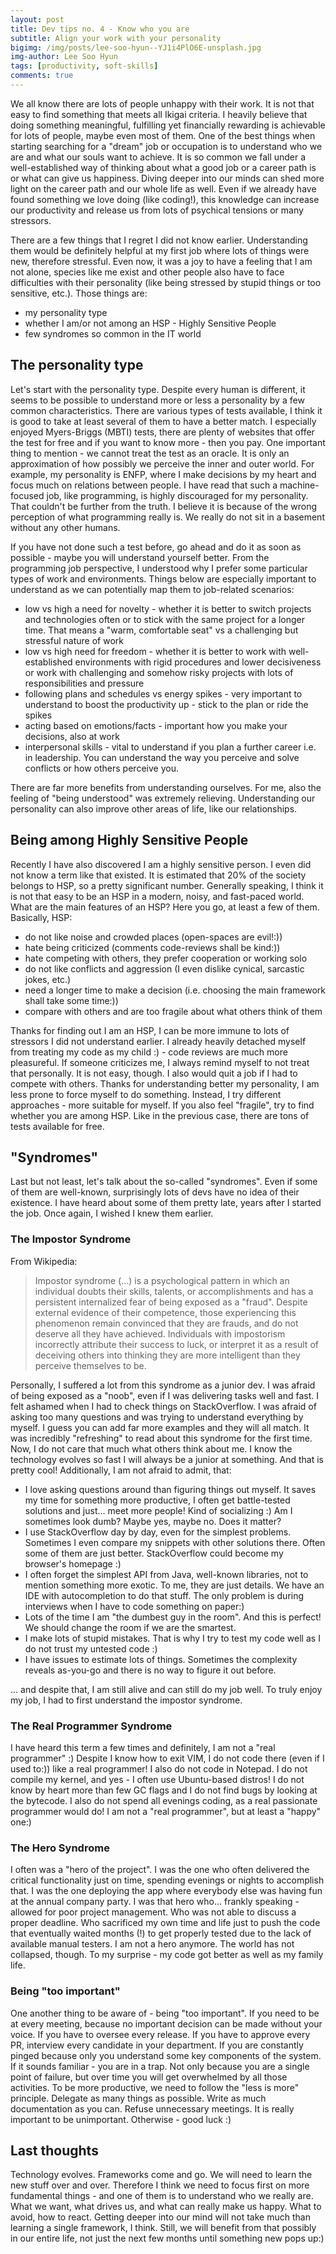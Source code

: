```yaml
---
layout: post
title: Dev tips no. 4 - Know who you are
subtitle: Align your work with your personality
bigimg: /img/posts/lee-soo-hyun--YJ1i4PlO6E-unsplash.jpg
img-author: Lee Soo Hyun
tags: [productivity, soft-skills]
comments: true
---
```


We all know there are lots of people unhappy with their work. It is not that easy to find something that meets all Ikigai criteria. I heavily believe that doing something
meaningful, fulfilling yet financially rewarding is achievable for lots of people, maybe even most of them. One of the best things when starting searching for a "dream" job or occupation
is to understand who we are and what our souls want to achieve. It is so common we fall under a well-established way of thinking about what a good job or a career path is or what
can give us happiness. Diving deeper into our minds can shed more light on the career path and our whole life as well. Even if we already have found something we love doing (like coding!), this knowledge
can increase our productivity and release us from lots of psychical tensions or many stressors. 

There are a few things that I regret I did not know earlier. Understanding them would be definitely helpful at my first job where lots of things were new, therefore stressful.
Even now, it was a joy to have a feeling that I am not alone, species like me exist and other people also have to face difficulties with their personality (like being stressed by stupid things or too sensitive, etc.). Those things are:
- my personality type
- whether I am/or not among an HSP - Highly Sensitive People
- few syndromes so common in the IT world

## The personality type
Let's start with the personality type. Despite every human is different, it seems to be possible to understand more or less a personality by a few common characteristics. There are various types of tests available,
I think it is good to take at least several of them to have a better match. I especially enjoyed Myers-Briggs (MBTI) tests, there are plenty of websites that offer the test for free and if you want to know more - then you pay.
One important thing to mention - we cannot treat the test as an oracle. It is only an approximation of how possibly we perceive the inner and outer world. For example, my personality is ENFP, where
I make decisions by my heart and focus much on relations between people. I have read that such a machine-focused job, like programming, is highly discouraged for my personality. That couldn't be further from the truth. I believe it is because
of the wrong perception of what programming really is. We really do not sit in a basement without any other humans.

If you have not done such a test before, go ahead and do it as soon as possible - maybe you will understand yourself better. From the programming job perspective, I understood why I prefer some particular types of work and environments.
Things below are especially important to understand as we can potentially map them to job-related scenarios:
- low vs high a need for novelty - whether it is better to switch projects and technologies often or to stick with the same project for a longer time. That means a "warm, comfortable seat" vs a challenging but stressful nature of work
- low vs high need for freedom - whether it is better to work with well-established environments with rigid procedures and lower decisiveness or work with challenging and somehow risky projects with lots of
responsibilities and pressure
- following plans and schedules vs energy spikes - very important to understand to boost the productivity up - stick to the plan or ride the spikes
- acting based on emotions/facts - important how you make your decisions, also at work
- interpersonal skills - vital to understand if you plan a further career i.e. in leadership. You can understand the way you perceive and solve conflicts or how others perceive you.

There are far more benefits from understanding ourselves. For me, also the feeling of "being understood" was extremely relieving. Understanding our personality can also improve other areas of life, like our relationships.

## Being among Highly Sensitive People
Recently I have also discovered I am a highly sensitive person. I even did not know a term like that existed. It is estimated that 20% of the society belongs to HSP, so a pretty significant number.
Generally speaking, I think it is not that easy to be an HSP in a modern, noisy, and fast-paced world. What are the main features of an HSP?
Here you go, at least a few of them. Basically, HSP:
- do not like noise and crowded places (open-spaces are evil!:))
- hate being criticized (comments code-reviews shall be kind:))
- hate competing with others, they prefer cooperation or working solo
- do not like conflicts and aggression (I even dislike cynical, sarcastic jokes, etc.)
- need a longer time to make a decision (i.e. choosing the main framework shall take some time:))
- compare with others and are too fragile about what others think of them

Thanks for finding out I am an HSP, I can be more immune to lots of stressors I did not understand earlier. I already heavily detached myself from treating my code as my child :) - code reviews are much more pleasureful.
If someone criticizes me, I always remind myself to not treat that personally. It is not easy, though. I also would quit a job if I had to compete with others. Thanks for understanding better my personality, I am less
prone to force myself to do something. Instead, I try different approaches - more suitable for myself. If you also feel "fragile", try to find whether you are among HSP. Like in the previous case, there are tons of tests available for free.

## "Syndromes"
Last but not least, let's talk about the so-called "syndromes". Even if some of them are well-known, surprisingly lots of devs have no idea of their existence. I have heard about some of them pretty late, years after
I started the job. Once again, I wished I knew them earlier.

### The Impostor Syndrome
From Wikipedia:

> Impostor syndrome (...) is a psychological pattern in which an individual doubts their skills, talents, or accomplishments and has a persistent internalized fear of being exposed as a "fraud". Despite external evidence of their competence, those experiencing this phenomenon remain convinced that they are frauds, and do not deserve all they have achieved. Individuals with impostorism incorrectly attribute their success to luck, or interpret it as a result of deceiving others into thinking they are more intelligent than they perceive themselves to be.

Personally, I suffered a lot from this syndrome as a junior dev. I was afraid of being exposed as a "noob", even if I was delivering tasks well and fast. I felt ashamed when I had to check things on StackOverflow.
I was afraid of asking too many questions and was trying to understand everything by myself. I guess you can add far more examples and they will all match.
It was incredibly "refreshing" to read about this syndrome for the first time. Now, I do not care that much what others
think about me. I know the technology evolves so fast I will always be a junior at something. And that is pretty cool! Additionally, I am not afraid to admit, that:
- I love asking questions around than figuring things out myself. It saves my time for something more productive, I often get battle-tested solutions and just... meet more people! Kind of socializing :) Am I sometimes look dumb? Maybe yes, maybe no. Does it matter?
- I use StackOverflow day by day, even for the simplest problems. Sometimes I even compare my snippets with other solutions there. Often some of them are just better. StackOverflow could become my browser's homepage :)
- I often forget the simplest API from Java, well-known libraries, not to mention something more exotic. To me, they are just details. We have an IDE with autocompletion to do that stuff. The only problem is during interviews when I have to code something on paper:)
- Lots of the time I am "the dumbest guy in the room". And this is perfect! We should change the room if we are the smartest.
- I make lots of stupid mistakes. That is why I try to test my code well as I do not trust my untested code :)
- I have issues to estimate lots of things. Sometimes the complexity reveals as-you-go and there is no way to figure it out before.

... and despite that, I am still alive and can still do my job well. To truly enjoy my job, I had to first understand the impostor syndrome.

### The Real Programmer Syndrome
I have heard this term a few times and definitely, I am not a "real programmer" :) Despite I know how to exit VIM, I do not code there (even if I used to:)) like a real programmer! I also do not code in Notepad.
I do not compile my kernel, and yes - I often use Ubuntu-based distros! I do not know by heart more than few GC flags and I do not find bugs by looking at the bytecode. I also do not spend all evenings
coding, as a real passionate programmer would do! I am not a "real programmer", but at least a "happy" one:)

### The Hero Syndrome
I often was a "hero of the project". I was the one who often delivered the critical functionality just on time, spending evenings or nights to accomplish that. I was the one deploying the app where everybody else was
having fun at the annual company party. I was that hero who... frankly speaking - allowed for poor project management. Who was not able to discuss a proper deadline. Who sacrificed my own time and life just to
push the code that eventually waited months (!) to get properly tested due to the lack of available manual testers. I am not a hero anymore. The world has not collapsed, though. To my surprise - my code got better
as well as my family life.

### Being "too important"
One another thing to be aware of - being "too important". If you need to be at every meeting, because no important decision can be made without your voice. If you have to oversee every release.
If you have to approve every PR, interview every candidate in your department. If you are constantly pinged because only you understand some key components of the system. If it sounds familiar - you are in a trap.
Not only because you are a single point of failure, but over time you will get overwhelmed by all those activities. To be more productive, we need to follow the "less is more" principle. Delegate as many
things as possible. Write as much documentation as you can. Refuse unnecessary meetings. It is really important to be unimportant. Otherwise - good luck :)

## Last thoughts
Technology evolves. Frameworks come and go. We will need to learn the new stuff over and over. Therefore I think we need to focus first on more fundamental things - and one of them is to understand who we really are.
What we want, what drives us, and what can really make us happy. What to avoid, how to react. Getting deeper into our mind will not take much than learning a single framework, I think. Still, we will benefit from that possibly in our entire life,
not just the next few months until something new pops up:)
